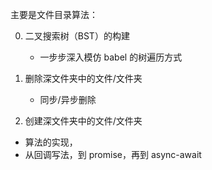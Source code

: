 主要是文件目录算法：

0. 二叉搜索树（BST）的构建

   - 一步步深入模仿 babel 的树遍历方式

1. 删除深文件夹中的文件/文件夹

   - 同步/异步删除

2. 创建深文件夹中的文件/文件夹

- 算法的实现，
- 从回调写法，到 promise，再到 async-await
